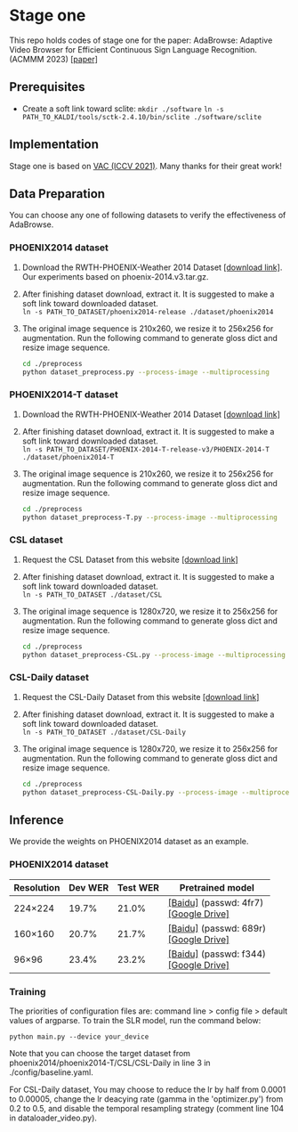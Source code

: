 # Stage one
This repo holds codes of stage one for the paper: AdaBrowse: Adaptive Video Browser for Efficient Continuous Sign Language Recognition.(ACMMM 2023) [[paper]](https://arxiv.org/abs/2308.08327)

## Prerequisites

- Create a soft link toward sclite: 
  `mkdir ./software`
  `ln -s PATH_TO_KALDI/tools/sctk-2.4.10/bin/sclite ./software/sclite`

## Implementation
Stage one is based on [VAC (ICCV 2021)](https://openaccess.thecvf.com/content/ICCV2021/html/Min_Visual_Alignment_Constraint_for_Continuous_Sign_Language_Recognition_ICCV_2021_paper.html). Many thanks for their great work!

## Data Preparation
You can choose any one of following datasets to verify the effectiveness of AdaBrowse.

### PHOENIX2014 dataset
1. Download the RWTH-PHOENIX-Weather 2014 Dataset [[download link]](https://www-i6.informatik.rwth-aachen.de/~koller/RWTH-PHOENIX/). Our experiments based on phoenix-2014.v3.tar.gz.

2. After finishing dataset download, extract it. It is suggested to make a soft link toward downloaded dataset.   
   `ln -s PATH_TO_DATASET/phoenix2014-release ./dataset/phoenix2014`

3. The original image sequence is 210x260, we resize it to 256x256 for augmentation. Run the following command to generate gloss dict and resize image sequence.     

   ```bash
   cd ./preprocess
   python dataset_preprocess.py --process-image --multiprocessing
   ```

### PHOENIX2014-T dataset
1. Download the RWTH-PHOENIX-Weather 2014 Dataset [[download link]](https://www-i6.informatik.rwth-aachen.de/~koller/RWTH-PHOENIX-2014-T/)

2. After finishing dataset download, extract it. It is suggested to make a soft link toward downloaded dataset.   
   `ln -s PATH_TO_DATASET/PHOENIX-2014-T-release-v3/PHOENIX-2014-T ./dataset/phoenix2014-T`

3. The original image sequence is 210x260, we resize it to 256x256 for augmentation. Run the following command to generate gloss dict and resize image sequence.     

   ```bash
   cd ./preprocess
   python dataset_preprocess-T.py --process-image --multiprocessing
   ```

### CSL dataset

1. Request the CSL Dataset from this website [[download link]](https://ustc-slr.github.io/openresources/cslr-dataset-2015/index.html)

2. After finishing dataset download, extract it. It is suggested to make a soft link toward downloaded dataset.   
   `ln -s PATH_TO_DATASET ./dataset/CSL`

3. The original image sequence is 1280x720, we resize it to 256x256 for augmentation. Run the following command to generate gloss dict and resize image sequence.     

   ```bash
   cd ./preprocess
   python dataset_preprocess-CSL.py --process-image --multiprocessing
   ``` 

### CSL-Daily dataset

1. Request the CSL-Daily Dataset from this website [[download link]](http://home.ustc.edu.cn/~zhouh156/dataset/csl-daily/)

2. After finishing dataset download, extract it. It is suggested to make a soft link toward downloaded dataset.   
   `ln -s PATH_TO_DATASET ./dataset/CSL-Daily`

3. The original image sequence is 1280x720, we resize it to 256x256 for augmentation. Run the following command to generate gloss dict and resize image sequence.     

   ```bash
   cd ./preprocess
   python dataset_preprocess-CSL-Daily.py --process-image --multiprocessing
   ``` 

## Inference
We provide the weights on PHOENIX2014 dataset as an example. 

### PHOENIX2014 dataset

| Resolution | Dev WER  | Test WER  | Pretrained model                                             |
| -------- | ---------- | ----------- | --- |
| 224×224 | 19.7%      | 21.0%       |  [[Baidu]](https://pan.baidu.com/s/1JouGD4lT4nTroodjWWiDtQ) (passwd: 4fr7)<br />[[Google Drive]](https://drive.google.com/file/d/1MK83R-jHEp51UJhmADbR8lJ_QVd_Zx22/view?usp=sharing) | 
| 160×160 | 20.7%      | 21.7%       | [[Baidu]](https://pan.baidu.com/s/1GebF6LqtfrsU12gu6Uv5fQ) (passwd: 689r)<br />[[Google Drive]](https://drive.google.com/file/d/1iwtd6xlQDnokiVBRfsJQ5IZMYCusZEBM/view?usp=sharing) |
| 96×96 | 23.4%      | 23.2%       | [[Baidu]](https://pan.baidu.com/s/1xv2lnMF6DgyBNwO_SmrOAw) (passwd: f344)<br />[[Google Drive]](https://drive.google.com/file/d/1xh0f14UFqR1lClQIh3a5rP3CGKcKuxbQ/view?usp=sharing) |

### Training

The priorities of configuration files are: command line > config file > default values of argparse. To train the SLR model, run the command below:

`python main.py --device your_device`

Note that you can choose the target dataset from phoenix2014/phoenix2014-T/CSL/CSL-Daily in line 3 in ./config/baseline.yaml.

For CSL-Daily dataset, You may choose to reduce the lr by half from 0.0001 to 0.00005, change the lr deacying rate (gamma in the 'optimizer.py') from 0.2 to 0.5, and disable the temporal resampling strategy (comment line 104 in dataloader_video.py).
 